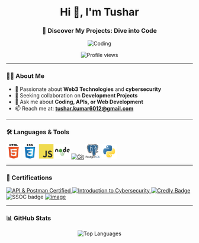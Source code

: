 <h1 align="center">Hi 👋, I'm Tushar</h1>
<h3 align="center">🚀 Discover My Projects: Dive into Code</h3>

<p align="center">
  <img src="https://www.bing.com/th/id/OGC.a5471f4f891440016a6b19dd32f4587b?o=7&pid=1.7&rm=3&rurl=https%3a%2f%2fimages-wixmp-ed30a86b8c4ca887773594c2.wixmp.com%2ff%2fc83c004e-1370-4756-88e5-4071de797088%2fdgdq8br-09cc7ad6-a021-47a5-b0e0-917b12b0f7a7.gif%3ftoken%3deyJ0eXAiOiJKV1QiLCJhbGciOiJIUzI1NiJ9.eyJzdWIiOiJ1cm46YXBwOjdlMGQxODg5ODIyNjQzNzNhNWYwZDQxNWVhMGQyNmUwIiwiaXNzIjoidXJuOmFwcDo3ZTBkMTg4OTgyMjY0MzczYTVmMGQ0MTVlYTBkMjZlMCIsIm9iaiI6W1t7InBhdGgiOiJcL2ZcL2M4M2MwMDRlLTEzNzAtNDc1Ni04OGU1LTQwNzFkZTc5NzA4OFwvZGdkcThici0wOWNjN2FkNi1hMDIxLTQ3YTUtYjBlMC05MTdiMTJiMGY3YTcuZ2lmIn1dXSwiYXVkIjpbInVybjpzZXJ2aWNlOmZpbGUuZG93bmxvYWQiXX0.tqRMtE-b2QiI2nnefNxSDMJvZCcYqFmq2ccg_Xfzqb8&ehk=pUijcf61uR9DmeBKXykmszXos4SbiS9IBBKjS45O%2bz4%3d" alt="Coding" width="400"/>
</p>

<p align="center">
  <img src="https://komarev.com/ghpvc/?username=Tushar-senpai&label=Profile%20views&color=0e75b6&style=flat" alt="Profile views"/>
</p>

---

### 👨‍💻 About Me

- 🌱 Passionate about **Web3 Technologies**  and **cybersecurity** 
- 👯 Seeking collaboration on **Development Projects**  
- 💬 Ask me about **Coding, APIs, or Web Development**  
- 📫 Reach me at: **tushar.kumar6012@gmail.com**

---

### 🛠️ Languages & Tools

<p align="left">
  <a href="https://www.w3.org/html/" target="_blank" rel="noreferrer"><img src="https://raw.githubusercontent.com/devicons/devicon/master/icons/html5/html5-original-wordmark.svg" alt="HTML5" width="40" height="40"/></a>
  <a href="https://www.w3schools.com/css/" target="_blank" rel="noreferrer"><img src="https://raw.githubusercontent.com/devicons/devicon/master/icons/css3/css3-original-wordmark.svg" alt="CSS3" width="40" height="40"/></a>
  <a href="https://developer.mozilla.org/en-US/docs/Web/JavaScript" target="_blank" rel="noreferrer"><img src="https://raw.githubusercontent.com/devicons/devicon/master/icons/javascript/javascript-original.svg" alt="JavaScript" width="40" height="40"/></a>
  <a href="https://nodejs.org" target="_blank" rel="noreferrer"><img src="https://raw.githubusercontent.com/devicons/devicon/master/icons/nodejs/nodejs-original-wordmark.svg" alt="Node.js" width="40" height="40"/></a>
  <a href="https://git-scm.com/" target="_blank" rel="noreferrer"><img src="https://www.vectorlogo.zone/logos/git-scm/git-scm-icon.svg" alt="Git" width="40" height="40"/></a>
  <a href="https://www.postgresql.org" target="_blank" rel="noreferrer"><img src="https://raw.githubusercontent.com/devicons/devicon/master/icons/postgresql/postgresql-original-wordmark.svg" alt="PostgreSQL" width="40" height="40"/></a>
  <a href="https://www.python.org" target="_blank" rel="noreferrer"><img src="https://raw.githubusercontent.com/devicons/devicon/master/icons/python/python-original.svg" alt="Python" width="40" height="40"/></a>
</p>

---

### 📜 Certifications

<p align="left">
  <a href="https://api.badgr.io/public/assertions/uLPGi_9qQf2bnrH25tWQZw" target="_blank">
    <img src="https://api.badgr.io/public/assertions/uLPGi_9qQf2bnrH25tWQZw/image" alt="API & Postman Certified" width="120"/>
  </a>
  <a href="https://www.credly.com/badges/9780d9ca-9272-4bdf-8cf8-e8676d2a3707/public_url" target="_blank">
    <img src="https://images.credly.com/size/220x220/images/af8c6b4e-fc31-47c4-8dcb-eb7a2065dc5b/I2CS__1_.png" alt="Introduction to Cybersecurity" width="120"/>
  </a>
  <a href="https://www.credly.com/badges/3210b079-3e57-4657-9806-764671e7d823/public_url">
    <img src="https://images.credly.com/size/220x220/images/b93bf373-3da6-4ada-9879-a0c39d6a11f8/image.png" alt="Credly Badge" width="120"/>
  </a>
<img width="129" height="120" alt="SSOC badge" src="https://github.com/user-attachments/assets/079165de-be57-4bc5-b95b-536af48179b8" />

  <a href="https://www.holopin.io/hacktoberfest2025/userbadge/cmg338xp10006l2044r54qykp?balloons=true">
    <!-- <img width="129" height="120" src="https://holopin.io/api/userbadge/cmg338xp10006l2044r54qykp" alt="Holopin Badge" /> -->
    <img width="129" height="120" alt="image" src="https://github.com/user-attachments/assets/c873051b-85f8-451e-9ea7-6ffb9dfe4208" />

  </a>


</p>

---

### 📊 GitHub Stats

<p align="center">
  <img src="https://github-readme-stats.vercel.app/api/top-langs?username=Tushar-senpai&show_icons=true&locale=en&layout=compact" alt="Top Languages" />
</p>

<!--
**Tushar-senpai/Tushar-senpai** is a ✨ special ✨ repository because its `README.md` (this file) appears on your GitHub profile.
-->
